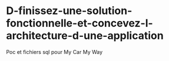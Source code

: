 # D-finissez-une-solution-fonctionnelle-et-concevez-l-architecture-d-une-application
Poc et fichiers sql pour My Car My Way

